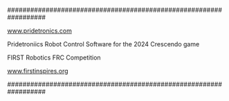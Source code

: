 ##################################################################

www.pridetronics.com

Pridetroniics Robot Control Software for the 2024 Crescendo game

FIRST Robotics FRC Competition

www.firstinspires.org

##################################################################
